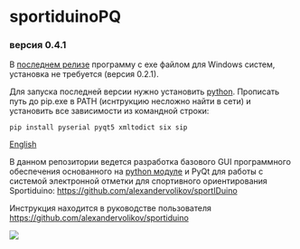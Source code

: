 ﻿# sportiduinoPQ

### версия 0.4.1

В [последнем релизе](https://github.com/alexandervolikov/SportiduinoPQ/releases) программу с exe файлом для Windows систем, установка не требуется (версия 0.2.1). 

Для запуска последней версии нужно установить [python](https://www.python.org/). Прописать путь до pip.exe в  PATH (иснтрукцию несложно найти в сети) и установить все зависимости из командной строки:

```commandline
pip install pyserial pyqt5 xmltodict six sip
```

[English](https://github.com/alexandervolikov/SportiduinoPQ/blob/master/README.md)

В данном репозитории ведется разработка базового GUI программного обеспечения основанного на [python модуле](https://github.com/alexandervolikov/sportiduinoPython) и PyQt для работы с системой электронной отметки для спортивного ориентирования Sportiduino: https://github.com/alexandervolikov/sportIDuino

Инструкция находится в руководстве пользователя https://github.com/alexandervolikov/sportiduino

![](https://raw.githubusercontent.com/alexandervolikov/SportiduinoPQ/master/image/main1.JPG)